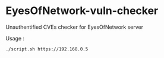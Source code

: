 # EyesOfNetwork-vuln-checker
Unauthentified CVEs checker for EyesOfNetwork server

Usage :
```
./script.sh https://192.168.0.5
```


